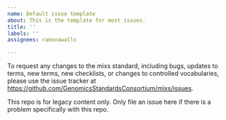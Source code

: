 ```yaml
---
name: Default issue template
about: This is the template for most issues.
title: ''
labels: ''
assignees: ramonawalls

---
```


To request any changes to the mixs standard, including bugs, updates to terms, new terms, new checklists, or changes to controlled vocabularies, please use the issue tracker at https://github.com/GenomicsStandardsConsortium/mixs/issues.

This repo is for legacy content only. Only file an issue here if there is a problem specifically with this repo.
